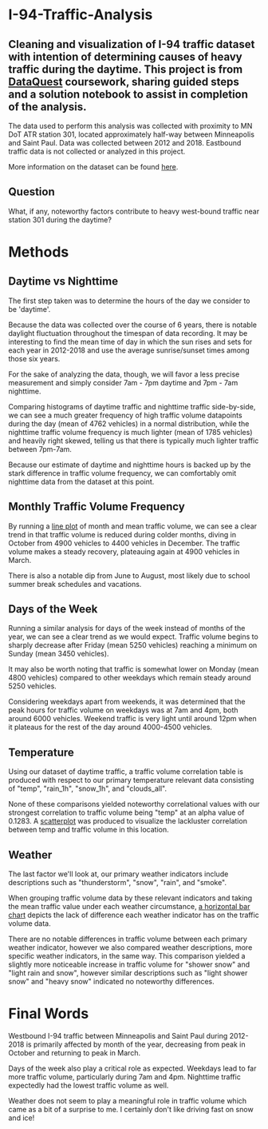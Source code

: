 # I-94-Traffic-Analysis
## Cleaning and visualization of I-94 traffic dataset with intention of determining causes of heavy traffic during the daytime. This project is from [DataQuest](https://github.com/dataquestio) coursework, sharing guided steps and a solution notebook to assist in completion of the analysis.

The data used to perform this analysis was collected with proximity to MN DoT ATR station 301, located approximately half-way between Minneapolis and Saint Paul. Data was collected between 2012 and 2018. Eastbound traffic data is not collected or analyzed in this project.

More information on the dataset can be found [here](https://archive.ics.uci.edu/ml/datasets/Metro+Interstate+Traffic+Volume).

## Question

What, if any, noteworthy factors contribute to heavy west-bound traffic near station 301 during the daytime?

# Methods

## Daytime vs Nighttime

The first step taken was to determine the hours of the day we consider to be 'daytime'. 

Because the data was collected over the course of 6 years, there is notable daylight fluctuation throughout the timespan of data recording. It may be interesting to find the mean time of day in which the sun rises and sets for each year in 2012-2018 and use the average sunrise/sunset times among those six years.

For the sake of analyzing the data, though, we will favor a less precise measurement and simply consider 7am - 7pm daytime and 7pm - 7am nighttime.

Comparing histograms of daytime traffic and nighttime traffic side-by-side, we can see a much greater frequency of high traffic volume datapoints during the day (mean of 4762 vehicles) in a normal distribution, while the nighttime traffic volume frequency is much lighter (mean of 1785 vehicles) and heavily right skewed, telling us that there is typically much lighter traffic between 7pm-7am.

Because our estimate of daytime and nighttime hours is backed up by the stark difference in traffic volume frequency, we can comfortably omit nighttime data from the dataset at this point.

## Monthly Traffic Volume Frequency

By running a [line plot](https://github.com/quinnrad/I-94-Traffic-Analysis/blob/main/Month%20line%20graph.pdf) of month and mean traffic volume, we can see a clear trend in that traffic volume is reduced during colder months, diving in October from 4900 vehicles to 4400 vehicles in December. The traffic volume makes a steady recovery, plateauing again at 4900 vehicles in March.

There is also a notable dip from June to August, most likely due to school summer break schedules and vacations.

## Days of the Week

Running a similar analysis for days of the week instead of months of the year, we can see a clear trend as we would expect. Traffic volume begins to sharply decrease after Friday (mean 5250 vehicles) reaching a minimum on Sunday (mean 3450 vehicles).

It may also be worth noting that traffic is somewhat lower on Monday (mean 4800 vehicles) compared to other weekdays which remain steady around 5250 vehicles.

Considering weekdays apart from weekends, it was determined that the peak hours for traffic volume on weekdays was at 7am and 4pm, both around 6000 vehicles.
Weekend traffic is very light until around 12pm when it plateaus for the rest of the day around 4000-4500 vehicles.

## Temperature

Using our dataset of daytime traffic, a traffic volume correlation table is produced with respect to our primary temperature relevant data consisting of "temp", "rain_1h", "snow_1h", and "clouds_all".

None of these comparisons yielded noteworthy correlational values with our strongest correlation to traffic volume being "temp" at an alpha value of 0.1283.
A [scatterplot](https://github.com/quinnrad/I-94-Traffic-Analysis/blob/main/Temp%20correlation.pdf) was produced to visualize the lackluster correlation between temp and traffic volume in this location.

## Weather

The last factor we'll look at, our primary weather indicators include descriptions such as "thunderstorm", "snow", "rain", and "smoke".

When grouping traffic volume data by these relevant indicators and taking the mean traffic value under each weather circumstance, [a horizontal bar chart](https://github.com/quinnrad/I-94-Traffic-Analysis/blob/main/Weather%20bars.pdf) depicts the lack of difference each weather indicator has on the traffic volume data.

There are no notable differences in traffic volume between each primary weather indicator, however we also compared weather descriptions, more specific weather indicators, in the same way. This comparison yielded a slightly more noticeable increase in traffic volume for "shower snow" and "light rain and snow", however similar descriptions such as "light shower snow" and "heavy snow" indicated no noteworthy differences.

# Final Words

Westbound I-94 traffic between Minneapolis and Saint Paul during 2012-2018 is primarily affected by month of the year, decreasing from peak in October and returning to peak in March.

Days of the week also play a critical role as expected. Weekdays lead to far more traffic volume, particularly during 7am and 4pm. Nighttime traffic expectedly had the lowest traffic volume as well.

Weather does not seem to play a meaningful role in traffic volume which came as a bit of a surprise to me. I certainly don't like driving fast on snow and ice!
